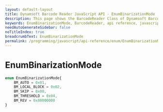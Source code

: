 ```yaml
---
layout: default-layout
title: Dynamsoft Barcode Reader JavaScript API - EnumBinarizationMode
description: This page shows the BarcodeReader Class of Dynamsoft Barcode Reader JavaScript SDK.
keywords: EnumBinarizationMode, BarcodeReader, api reference, javascript, js
needAutoGenerateSidebar: false
noTitleIndex: true
breadcrumbText: EnumBinarizationMode
permalink: /programming/javascript/api-reference/enum/EnumBinarizationMode.html
---
```



# EnumBinarizationMode

```ts
enum EnumBinarizationMode{
    BM_AUTO = 0x01, 
    BM_LOCAL_BLOCK = 0x02, 
    BM_SKIP = 0x00,
    BM_THRESHOLD = 0x04,
    BM_REV = 0x80000000
}
```
